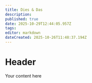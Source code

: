 ```yaml
---
title: Dies & Das
description: 
published: true
date: 2025-10-29T12:44:05.957Z
tags: 
editor: markdown
dateCreated: 2025-10-26T11:48:37.194Z
---
```


# Header
Your content here